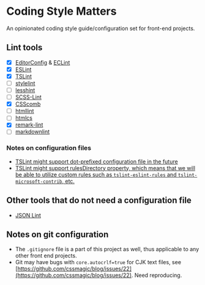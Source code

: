 # Coding Style Matters

An opinionated coding style guide/configuration set for front-end projects.

## Lint tools

- [x] [EditorConfig](http://editorconfig.org/) & [ECLint](https://github.com/jedmao/eclint)
- [x] [ESLint](http://eslint.org/)
- [x] [TSLint](http://palantir.github.io/tslint/)
- [ ] [stylelint](https://github.com/stylelint/stylelint)
- [ ] [lesshint](https://github.com/lesshint/lesshint)
- [ ] [SCSS-Lint](https://github.com/brigade/scss-lint)
- [x] [CSScomb](http://csscomb.com/)
- [ ] [htmllint](http://htmllint.github.io/)
- [ ] [htmlcs](https://github.com/ecomfe/htmlcs)
- [x] [remark-lint](https://github.com/wooorm/remark-lint)
- [ ] [markdownlint](https://github.com/DavidAnson/markdownlint)

### Notes on configuration files

- [TSLint might support dot-prefixed configuration file in the future](https://github.com/palantir/tslint/issues/315#issuecomment-74350035)
- [TSLint might support rulesDirectory property, which means that we will be able to utilize custom rules such as `tslint-eslint-rules` and `tslint-microsoft-contrib`, etc.](https://github.com/palantir/tslint/pull/800)

## Other tools that do not need a configuration file

- [JSON Lint](https://github.com/zaach/jsonlint)

## Notes on git configuration

- The `.gitignore` file is a part of this project as well, thus applicable to any other front end projects.
- Git may have bugs with `core.autocrlf=true` for CJK text files, see [https://github.com/cssmagic/blog/issues/22](https://github.com/cssmagic/blog/issues/22). Need reproducing.
